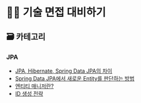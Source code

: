 # 🧑‍💻 기술 면접 대비하기
## 🗃️ 카테고리
### JPA
- [JPA, Hibernate, Spring Data JPA의 차이](JPA/JPA-Hibernate-Spring-Data-JPA.md)
- [Spring Data JPA에서 새로운 Entity를 판단하는 방법](JPA/JPA-How-know-entity-is-new.md)
- [엔티티 매니저란?](JPA/JPA-Entity-Manager.md)
- [ID 생성 전략](JPA/JPA-Id-Generate-Strategy.md)
